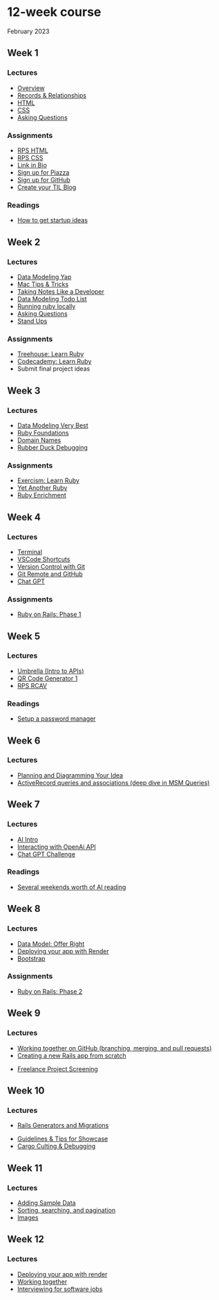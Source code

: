 # 12-week course
February 2023

## Week 1

### Lectures
* [Overview](https://heratyian.github.io/software-development-lessons/overview/index)
* [Records & Relationships](https://heratyian.github.io/software-development-lessons/records-and-relationships/index)
* [HTML](https://heratyian.github.io/software-development-lessons/html/index)
* [CSS](https://heratyian.github.io/software-development-lessons/css/index)
* [Asking Questions](https://heratyian.github.io/software-development-lessons/asking-questions/index)

### Assignments
* [RPS HTML](https://github.com/appdev-projects/rps-html)
* [RPS CSS](https://github.com/appdev-projects/rps-css)
* [Link in Bio](https://chapters.firstdraft.com/chapters/886)
* [Sign up for Piazza](../readings/signup-for-piazza)
* [Sign up for GitHub](../readings/signup-for-github)
* [Create your TIL Blog](../readings/til-blog)

### Readings
* [How to get startup ideas](http://paulgraham.com/startupideas)


## Week 2

### Lectures
* [Data Modeling Yap](https://heratyian.github.io/software-development-lessons/data-modeling-yap/index)
* [Mac Tips & Tricks](https://learn.firstdraft.com/lessons/2)
* [Taking Notes Like a Developer](../taking-notes-like-a-developer/index)
* [Data Modeling Todo List](../data-modeling/todo-list)
* [Running ruby locally](https://heratyian.github.io/software-development-lessons/running-ruby-locally/index)
* [Asking Questions](https://firstdraft.slides.com/raghubetina/pttl-asking-questions-on-piazza)
* [Stand Ups](../readings/stand-ups)

### Assignments
* [Treehouse: Learn Ruby](https://dpi.instructure.com/courses/176/assignments/1210)
* [Codecademy: Learn Ruby](https://www.codecademy.com/learn/learn-ruby)
* Submit final project ideas

## Week 3

### Lectures
* [Data Modeling Very Best](https://heratyian.github.io/software-development-lessons/data-modeling-very-best/index)
* [Ruby Foundations](https://heratyian.github.io/software-development-lessons/ruby-foundations/index)
* [Domain Names](../domain-names/index)
* [Rubber Duck Debugging](https://www.thoughtfulcode.com/rubber-duck-debugging-psychology/)

### Assignments
* [Exercism: Learn Ruby](https://exercism.org/tracks/ruby)
* [Yet Another Ruby](../yet-another-ruby/index)
* [Ruby Enrichment](../ruby-enrichment/index)

## Week 4

### Lectures
* [Terminal](https://heratyian.github.io/software-development-lessons/terminal/index)
* [VSCode Shortcuts](https://heratyian.github.io/software-development-lessons/vscode-shortcuts/index)
* [Version Control with Git](https://heratyian.github.io/software-development-lessons/version-control-with-git/index)
* [Git Remote and GitHub](https://heratyian.github.io/software-development-lessons/git-remote-and-github/index)
* [Chat GPT](../ruby-enrichment/index)

### Assignments
* [Ruby on Rails: Phase 1](../ruby-on-rails/phase-1)

## Week 5

### Lectures
* [Umbrella (Intro to APIs)](../ruby-enrichment/index)
* [QR Code Generator 1](../ruby-enrichment/index)
* [RPS RCAV](../ruby-on-rails/phase-1)

### Readings
* [Setup a password manager](../readings/password)

## Week 6

### Lectures
* [Planning and Diagramming Your Idea](../data-modeling/planning-diagramming-idea)
* [ActiveRecord queries and associations (deep dive in MSM Queries)](../ruby-on-rails/phase-1)

## Week 7

### Lectures
* [AI Intro](https://firstdraft.slides.com/raghubetina/ai-intro-546b32)
* [Interacting with OpenAi API](../ruby-enrichment/index)
* [Chat GPT Challenge](../ruby-enrichment/index)

### Readings
* [Several weekends worth of AI reading](../readings/ai)

## Week 8

### Lectures
* [Data Model: Offer Right](../data-modeling/offer-right/index)
* [Deploying your app with Render](https://gist.github.com/heratyian/706d70d1e5aee64f2dd40ea0664f730e)
* [Bootstrap](https://github.com/appdev-projects/bootstrap-levels-2)

### Assignments
* [Ruby on Rails: Phase 2](../ruby-on-rails/phase-2)

## Week 9

### Lectures
* [Working together on GitHub (branching, merging, and pull requests)](../version-control/working-together-on-github)
* [Creating a new Rails app from scratch](https://github.com/firstdraft/appdev-lessons/blob/main/lessons/codespace-setup-lesson#starting-a-rails-project-from-scratch)

<!-- TODO: slides -->
* [Freelance Project Screening]()

## Week 10

### Lectures
<!-- See readings -->
* [Rails Generators and Migrations](../ruby-on-rails/generators-and-migrations)
<!-- TODO: copy from canvas -->
* [Guidelines & Tips for Showcase](../showcase/index)
* [Cargo Culting & Debugging](https://heratyian.github.io/software-development-lessons/cargo-culting/index)

## Week 11

### Lectures
* [Adding Sample Data](../ruby-on-rails/adding-sample-data)
* [Sorting, searching, and pagination](../ruby-on-rails/sorting-searching-pagination)
* [Images](../ruby-on-rails/images)

## Week 12

### Lectures
* [Deploying your app with render](https://gist.github.com/heratyian/706d70d1e5aee64f2dd40ea0664f730e)
* [Working together](https://heratyian.github.io/software-development-lessons/working-together/index)
* [Interviewing for software jobs](https://heratyian.github.io/software-development-lessons/interviewing/index)
